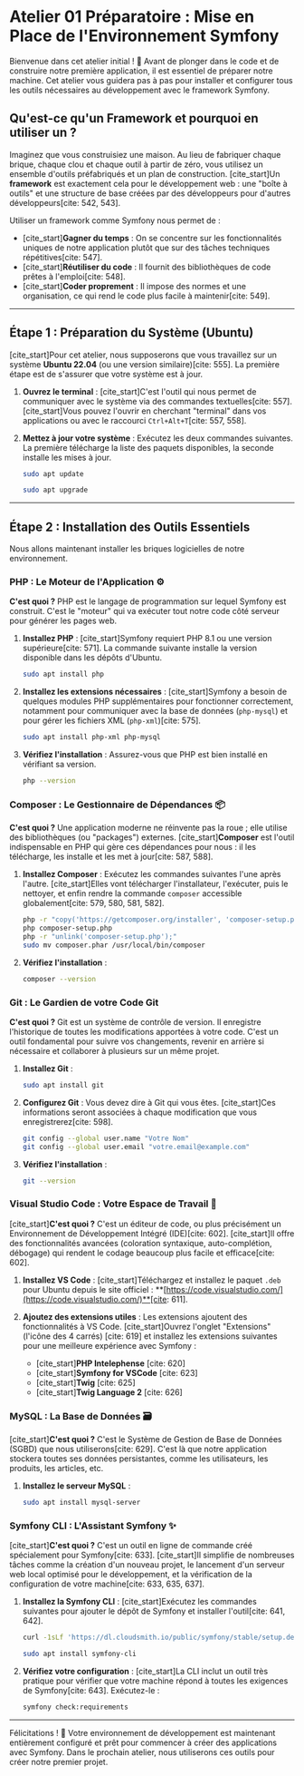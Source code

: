 # **Atelier 01 Préparatoire : Mise en Place de l'Environnement Symfony**

Bienvenue dans cet atelier initial \! 🚀 Avant de plonger dans le code et de construire notre première application, il est essentiel de préparer notre machine. Cet atelier vous guidera pas à pas pour installer et configurer tous les outils nécessaires au développement avec le framework Symfony.

## **Qu'est-ce qu'un Framework et pourquoi en utiliser un ?**

Imaginez que vous construisiez une maison. Au lieu de fabriquer chaque brique, chaque clou et chaque outil à partir de zéro, vous utilisez un ensemble d'outils préfabriqués et un plan de construction. [cite\_start]Un **framework** est exactement cela pour le développement web : une "boîte à outils" et une structure de base créées par des développeurs pour d'autres développeurs[cite: 542, 543].

Utiliser un framework comme Symfony nous permet de :

  * [cite\_start]**Gagner du temps** : On se concentre sur les fonctionnalités uniques de notre application plutôt que sur des tâches techniques répétitives[cite: 547].
  * [cite\_start]**Réutiliser du code** : Il fournit des bibliothèques de code prêtes à l'emploi[cite: 548].
  * [cite\_start]**Coder proprement** : Il impose des normes et une organisation, ce qui rend le code plus facile à maintenir[cite: 549].

-----

## **Étape 1 : Préparation du Système (Ubuntu)**

[cite\_start]Pour cet atelier, nous supposerons que vous travaillez sur un système **Ubuntu 22.04** (ou une version similaire)[cite: 555]. La première étape est de s'assurer que votre système est à jour.

1.  **Ouvrez le terminal** :
    [cite\_start]C'est l'outil qui nous permet de communiquer avec le système via des commandes textuelles[cite: 557]. [cite\_start]Vous pouvez l'ouvrir en cherchant "terminal" dans vos applications ou avec le raccourci `Ctrl+Alt+T`[cite: 557, 558].

2.  **Mettez à jour votre système** :
    Exécutez les deux commandes suivantes. La première télécharge la liste des paquets disponibles, la seconde installe les mises à jour.

    ```bash
    sudo apt update
    ```

    ```bash
    sudo apt upgrade
    ```

-----

## **Étape 2 : Installation des Outils Essentiels**

Nous allons maintenant installer les briques logicielles de notre environnement.

### **PHP : Le Moteur de l'Application** ⚙️

**C'est quoi ?** PHP est le langage de programmation sur lequel Symfony est construit. C'est le "moteur" qui va exécuter tout notre code côté serveur pour générer les pages web.

1.  **Installez PHP** :
    [cite\_start]Symfony requiert PHP 8.1 ou une version supérieure[cite: 571]. La commande suivante installe la version disponible dans les dépôts d'Ubuntu.

    ```bash
    sudo apt install php
    ```

2.  **Installez les extensions nécessaires** :
    [cite\_start]Symfony a besoin de quelques modules PHP supplémentaires pour fonctionner correctement, notamment pour communiquer avec la base de données (`php-mysql`) et pour gérer les fichiers XML (`php-xml`)[cite: 575].

    ```bash
    sudo apt install php-xml php-mysql
    ```

3.  **Vérifiez l'installation** :
    Assurez-vous que PHP est bien installé en vérifiant sa version.

    ```bash
    php --version
    ```

### **Composer : Le Gestionnaire de Dépendances** 📦

**C'est quoi ?** Une application moderne ne réinvente pas la roue ; elle utilise des bibliothèques (ou "packages") externes. [cite\_start]**Composer** est l'outil indispensable en PHP qui gère ces dépendances pour nous : il les télécharge, les installe et les met à jour[cite: 587, 588].

1.  **Installez Composer** :
    Exécutez les commandes suivantes l'une après l'autre. [cite\_start]Elles vont télécharger l'installateur, l'exécuter, puis le nettoyer, et enfin rendre la commande `composer` accessible globalement[cite: 579, 580, 581, 582].

    ```bash
    php -r "copy('https://getcomposer.org/installer', 'composer-setup.php');"
    php composer-setup.php
    php -r "unlink('composer-setup.php');"
    sudo mv composer.phar /usr/local/bin/composer
    ```

2.  **Vérifiez l'installation** :

    ```bash
    composer --version
    ```

### **Git : Le Gardien de votre Code** Git

**C'est quoi ?** Git est un système de contrôle de version. Il enregistre l'historique de toutes les modifications apportées à votre code. C'est un outil fondamental pour suivre vos changements, revenir en arrière si nécessaire et collaborer à plusieurs sur un même projet.

1.  **Installez Git** :

    ```bash
    sudo apt install git
    ```

2.  **Configurez Git** :
    Vous devez dire à Git qui vous êtes. [cite\_start]Ces informations seront associées à chaque modification que vous enregistrerez[cite: 598].

    ```bash
    git config --global user.name "Votre Nom"
    git config --global user.email "votre.email@example.com"
    ```

3.  **Vérifiez l'installation** :

    ```bash
    git --version
    ```

### **Visual Studio Code : Votre Espace de Travail** 📝

[cite\_start]**C'est quoi ?** C'est un éditeur de code, ou plus précisément un Environnement de Développement Intégré (IDE)[cite: 602]. [cite\_start]Il offre des fonctionnalités avancées (coloration syntaxique, auto-complétion, débogage) qui rendent le codage beaucoup plus facile et efficace[cite: 602].

1.  **Installez VS Code** :
    [cite\_start]Téléchargez et installez le paquet `.deb` pour Ubuntu depuis le site officiel : **[https://code.visualstudio.com/](https://code.visualstudio.com/)**[cite: 611].

2.  **Ajoutez des extensions utiles** :
    Les extensions ajoutent des fonctionnalités à VS Code. [cite\_start]Ouvrez l'onglet "Extensions" (l'icône des 4 carrés) [cite: 619] et installez les extensions suivantes pour une meilleure expérience avec Symfony :

      * [cite\_start]**PHP Intelephense** [cite: 620]
      * [cite\_start]**Symfony for VSCode** [cite: 623]
      * [cite\_start]**Twig** [cite: 625]
      * [cite\_start]**Twig Language 2** [cite: 626]

### **MySQL : La Base de Données** 🗃️

[cite\_start]**C'est quoi ?** C'est le Système de Gestion de Base de Données (SGBD) que nous utiliserons[cite: 629]. C'est là que notre application stockera toutes ses données persistantes, comme les utilisateurs, les produits, les articles, etc.

1.  **Installez le serveur MySQL** :
    ```bash
    sudo apt install mysql-server
    ```

### **Symfony CLI : L'Assistant Symfony** ✨

[cite\_start]**C'est quoi ?** C'est un outil en ligne de commande créé spécialement pour Symfony[cite: 633]. [cite\_start]Il simplifie de nombreuses tâches comme la création d'un nouveau projet, le lancement d'un serveur web local optimisé pour le développement, et la vérification de la configuration de votre machine[cite: 633, 635, 637].

1.  **Installez la Symfony CLI** :
    [cite\_start]Exécutez les commandes suivantes pour ajouter le dépôt de Symfony et installer l'outil[cite: 641, 642].

    ```bash
    curl -1sLf 'https://dl.cloudsmith.io/public/symfony/stable/setup.deb.sh' | sudo -E bash
    ```

    ```bash
    sudo apt install symfony-cli
    ```

2.  **Vérifiez votre configuration** :
    [cite\_start]La CLI inclut un outil très pratique pour vérifier que votre machine répond à toutes les exigences de Symfony[cite: 643]. Exécutez-le :

    ```bash
    symfony check:requirements
    ```

-----

Félicitations \! 🎉 Votre environnement de développement est maintenant entièrement configuré et prêt pour commencer à créer des applications avec Symfony. Dans le prochain atelier, nous utiliserons ces outils pour créer notre premier projet.
